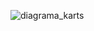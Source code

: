 ![diagrama_karts](https://github.com/lucashsbifsc/pinkman-kart-mobile/assets/124683425/a53f258b-ea20-45f1-a4ed-adfc45d8491a)
